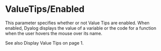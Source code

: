 # ValueTips/Enabled

This parameter specifies whether or not Value Tips are enabled. When enabled, Dyalog displays the value of a variable or the code for a function when the user hovers the mouse over its name.

See also Display Value Tips on page 1.
